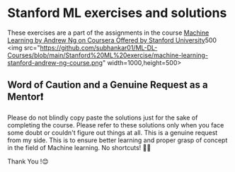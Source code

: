 # Stanford ML exercises and solutions

These exercises are a part of the assignments in the course [Machine Learning by Andrew Ng on Coursera Offered by Stanford University](https://www.coursera.org/learn/machine-learning?skipBrowseRedirect=true)500
<img src="https://github.com/subhankar01/ML-DL-Courses/blob/main/Stanford%20ML%20exercise/machine-learning-stanford-andrew-ng-course.png" width=1000,height=500>

## Word of Caution and a Genuine Request as a Mentor❗️

Please do not blindly copy paste the solutions just for the sake of completing the course. Please refer to these solutions only when you face some doubt or couldn't figure out things at all. This is a genuine request from my side. This is to ensure better learning and proper grasp of concept in the field of Machine learning. No shortcuts! 🚫😎

Thank You !😊
